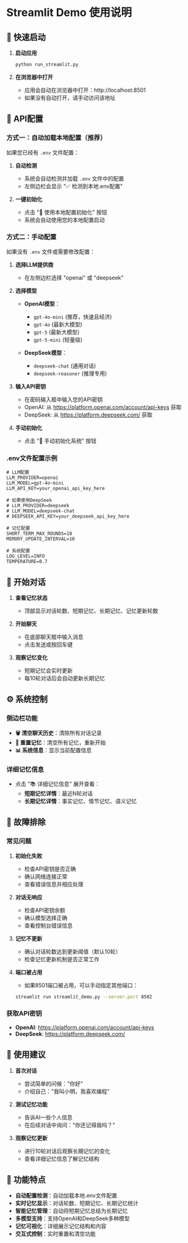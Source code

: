 # Streamlit Demo 使用说明

## 🚀 快速启动

1. **启动应用**
   ```bash
   python run_streamlit.py
   ```

2. **在浏览器中打开**
   - 应用会自动在浏览器中打开：http://localhost:8501
   - 如果没有自动打开，请手动访问该地址

## 🔑 API配置

### 方式一：自动加载本地配置（推荐）

如果您已经有 `.env` 文件配置：

1. **自动检测**
   - 系统会自动检测并加载 `.env` 文件中的配置
   - 左侧边栏会显示 "✅ 检测到本地.env配置"

2. **一键初始化**
   - 点击 "🚀 使用本地配置初始化" 按钮
   - 系统会自动使用您的本地配置启动

### 方式二：手动配置

如果没有 `.env` 文件或需要修改配置：

1. **选择LLM提供商**
   - 在左侧边栏选择 "openai" 或 "deepseek"

2. **选择模型**
   - **OpenAI模型**：
     - `gpt-4o-mini` (推荐，快速且经济)
     - `gpt-4o` (最新大模型)
     - `gpt-5` (最新大模型)
     - `gpt-5-mini` (轻量级)

   - **DeepSeek模型**：
     - `deepseek-chat` (通用对话)
     - `deepseek-reasoner` (推理专用)

3. **输入API密钥**
   - 在密码输入框中输入您的API密钥
   - OpenAI: 从 https://platform.openai.com/account/api-keys 获取
   - DeepSeek: 从 https://platform.deepseek.com/ 获取

4. **手动初始化**
   - 点击 "🔧 手动初始化系统" 按钮

### .env文件配置示例

```env
# LLM配置
LLM_PROVIDER=openai
LLM_MODEL=gpt-4o-mini
LLM_API_KEY=your_openai_api_key_here

# 如果使用DeepSeek
# LLM_PROVIDER=deepseek
# LLM_MODEL=deepseek-chat
# DEEPSEEK_API_KEY=your_deepseek_api_key_here

# 记忆配置
SHORT_TERM_MAX_ROUNDS=10
MEMORY_UPDATE_INTERVAL=10

# 系统配置
LOG_LEVEL=INFO
TEMPERATURE=0.7
```

## 💬 开始对话

1. **查看记忆状态**
   - 顶部显示对话轮数、短期记忆、长期记忆、记忆更新轮数

2. **开始聊天**
   - 在底部聊天框中输入消息
   - 点击发送或按回车键

3. **观察记忆变化**
   - 短期记忆会实时更新
   - 每10轮对话后会自动更新长期记忆

## ⚙️ 系统控制

### 侧边栏功能

- **🗑️ 清空聊天历史**：清除所有对话记录
- **🔄 重置记忆**：清空所有记忆，重新开始
- **📊 系统信息**：显示当前配置信息

### 详细记忆信息

- 点击 "📚 详细记忆信息" 展开查看：
  - **短期记忆详情**：最近N轮对话
  - **长期记忆详情**：事实记忆、情节记忆、语义记忆

## 🔧 故障排除

### 常见问题

1. **初始化失败**
   - 检查API密钥是否正确
   - 确认网络连接正常
   - 查看错误信息并相应处理

2. **对话无响应**
   - 检查API密钥余额
   - 确认模型选择正确
   - 查看控制台错误信息

3. **记忆不更新**
   - 确认对话轮数达到更新阈值（默认10轮）
   - 检查记忆更新机制是否正常工作

4. **端口被占用**
   - 如果8501端口被占用，可以手动指定其他端口：
   ```bash
   streamlit run streamlit_demo.py --server.port 8502
   ```

### 获取API密钥

- **OpenAI**: https://platform.openai.com/account/api-keys
- **DeepSeek**: https://platform.deepseek.com/

## 📝 使用建议

1. **首次对话**
   - 尝试简单的问候："你好"
   - 介绍自己："我叫小明，我喜欢编程"

2. **测试记忆功能**
   - 告诉AI一些个人信息
   - 在后续对话中询问："你还记得我吗？"

3. **观察记忆更新**
   - 进行10轮对话后观察长期记忆的变化
   - 查看详细记忆信息了解记忆结构

## 🎯 功能特点

- **自动配置检测**：自动加载本地.env文件配置
- **实时记忆显示**：对话轮数、短期记忆、长期记忆统计
- **智能记忆管理**：自动将短期记忆总结为长期记忆
- **多模型支持**：支持OpenAI和DeepSeek多种模型
- **记忆可视化**：详细展示记忆结构和内容
- **交互式控制**：实时重置和清空功能
